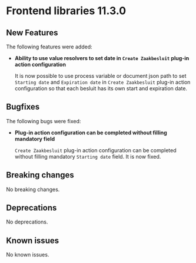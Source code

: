 # Frontend libraries 11.3.0

## New Features

The following features were added:

* **Ability to use value resolvers to set date in `Create Zaakbesluit` plug-in action configuration**
    
    It is now possible to use process variable or document json path to set `Starting date` and `Expiration date` in `Create Zaakbesluit` plug-in action configuration so that each besluit has its own start and expiration date.

## Bugfixes

The following bugs were fixed:

* **Plug-in action configuration can be completed without filling mandatory field**

  `Create Zaakbesluit` plug-in action configuration can be completed without filling mandatory `Starting date` field. It is now fixed.

## Breaking changes

No breaking changes.

## Deprecations

No deprecations.

## Known issues

No known issues.
